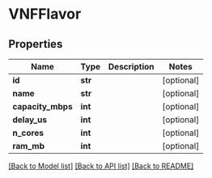 # VNFFlavor

## Properties
Name | Type | Description | Notes
------------ | ------------- | ------------- | -------------
**id** | **str** |  | [optional] 
**name** | **str** |  | [optional] 
**capacity_mbps** | **int** |  | [optional] 
**delay_us** | **int** |  | [optional] 
**n_cores** | **int** |  | [optional] 
**ram_mb** | **int** |  | [optional] 

[[Back to Model list]](../README.md#documentation-for-models) [[Back to API list]](../README.md#documentation-for-api-endpoints) [[Back to README]](../README.md)


